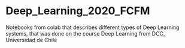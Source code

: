 # Deep_Learning_2020_FCFM
Notebooks from colab that describes different types of Deep Learning systems, that was done on the course Deep Learning from DCC, Universidad de Chile 
